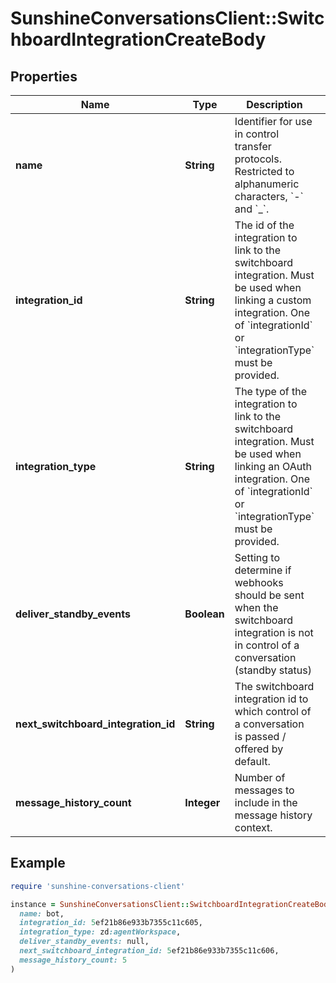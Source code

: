 # SunshineConversationsClient::SwitchboardIntegrationCreateBody

## Properties

| Name | Type | Description | Notes |
| ---- | ---- | ----------- | ----- |
| **name** | **String** | Identifier for use in control transfer protocols. Restricted to alphanumeric characters, &#x60;-&#x60; and &#x60;_&#x60;. |  |
| **integration_id** | **String** | The id of the integration to link to the switchboard integration. Must be used when linking a custom integration. One of &#x60;integrationId&#x60; or &#x60;integrationType&#x60; must be provided. | [optional] |
| **integration_type** | **String** | The type of the integration to link to the switchboard integration. Must be used when linking an OAuth integration. One of &#x60;integrationId&#x60; or &#x60;integrationType&#x60; must be provided. | [optional] |
| **deliver_standby_events** | **Boolean** | Setting to determine if webhooks should be sent when the switchboard integration is not in control of a conversation (standby status) | [optional] |
| **next_switchboard_integration_id** | **String** | The switchboard integration id to which control of a conversation is passed / offered by default. | [optional] |
| **message_history_count** | **Integer** | Number of messages to include in the message history context. | [optional] |

## Example

```ruby
require 'sunshine-conversations-client'

instance = SunshineConversationsClient::SwitchboardIntegrationCreateBody.new(
  name: bot,
  integration_id: 5ef21b86e933b7355c11c605,
  integration_type: zd:agentWorkspace,
  deliver_standby_events: null,
  next_switchboard_integration_id: 5ef21b86e933b7355c11c606,
  message_history_count: 5
)
```

